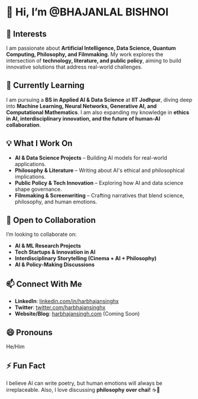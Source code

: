 # 👋 Hi, I’m @BHAJANLAL BISHNOI

## 👀 Interests  
I am passionate about **Artificial Intelligence, Data Science, Quantum Computing, Philosophy, and Filmmaking**. My work explores the intersection of **technology, literature, and public policy**, aiming to build innovative solutions that address real-world challenges.  

## 🌱 Currently Learning  
I am pursuing a **BS in Applied AI & Data Science** at **IIT Jodhpur**, diving deep into **Machine Learning, Neural Networks, Generative AI, and Computational Mathematics**. I am also expanding my knowledge in **ethics in AI, interdisciplinary innovation, and the future of human-AI collaboration**.  

## 💡 What I Work On  
- **AI & Data Science Projects** – Building AI models for real-world applications.  
- **Philosophy & Literature** – Writing about AI's ethical and philosophical implications.  
- **Public Policy & Tech Innovation** – Exploring how AI and data science shape governance.  
- **Filmmaking & Screenwriting** – Crafting narratives that blend science, philosophy, and human emotions.  

## 💞️ Open to Collaboration  
I’m looking to collaborate on:  
- **AI & ML Research Projects**  
- **Tech Startups & Innovation in AI**  
- **Interdisciplinary Storytelling (Cinema + AI + Philosophy)**  
- **AI & Policy-Making Discussions**  

## 📫 Connect With Me  
- **LinkedIn**: [linkedin.com/in/harbhajansinghx](#)  
- **Twitter**: [twitter.com/harbhajansinghx](#)  
- **Website/Blog**: [harbhajansingh.com](#) (Coming Soon)  

## 😄 Pronouns  
He/Him  

## ⚡ Fun Fact  
I believe AI can write poetry, but human emotions will always be irreplaceable. Also, I love discussing **philosophy over chai!** ☕🚀  
